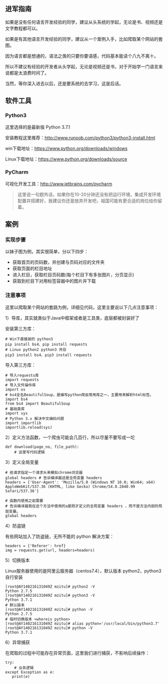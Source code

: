 ## 进军指南

如果是没有任何语言开发经验的同学，建议从头系统的学起，无论是书、视频还是文字教程都可以。

如果是有其他语言开发经验的同学，建议从一个案例入手，比如爬取某个网站的套图。

因为语言都是想通的，语法之类的只要你要语感，代码基本能读个八九不离十。

所以不建议有经验的开发者从头学起，无论是视频还是书，对于开始学一门语言来说都是太浪费时间了。

当然，等你深入进去以后，还是要系统的去学习，这是后话。

## 软件工具

### Python3

这里选择的是最新版 Python 3.7.1

安装教程这里推荐：http://www.runoob.com/python3/python3-install.html

win下载地址：https://www.python.org/downloads/windows

Linux下载地址：https://www.python.org/downloads/source

### PyCharm

可视化开发工具：http://www.jetbrains.com/pycharm 

> 这里说一句题外话，如果你在10-20分钟还没有把运行环境，集成开发环境配置并搭建好，我建议你还是放弃开发吧，祖国可能有更合适的岗位给你留着。

## 案例

### 实现步骤

以妹子图为例，其实很简单，分以下四步：

- 获取首页的页码数，并创建与页码对应的文件夹
- 获取页面的栏目地址
- 进入栏目，获取栏目页码数(每个栏目下有多张图片，分页显示)
- 获取到栏目下对用标签容器中的图片并下载

### 注意事项

这里以爬取某个网站的套路为例，详细见代码，这里主要说以下几点注意事项：

1）导库，其实就类似于Java中框架或者是工具类，底层都被封装好了

安装第三方库：

```
# Win下直接装的 python3
pip install bs4、pip install requests
# Linux python2 python3 共存
pip3 install bs4、pip3 install requests
```

导入第三方库：

```
# 导入requests库
import requests
# 导入文件操作库
import os
# bs4全名BeautifulSoup，是编写python爬虫常用库之一，主要用来解析html标签。
import bs4
from bs4 import BeautifulSoup
# 基础类库
import sys
# Python 3.x 解决中文编码问题
import importlib
importlib.reload(sys)
```

2）定义方法函数，一个爬虫可能会几百行，所以尽量不要写成一坨


```
def download(page_no, file_path):
    # 这里写代码逻辑
```

3）定义全局变量


```
# 给请求指定一个请求头来模拟chrome浏览器
global headers # 告诉编译器这是全局变量 headers 
headers = {'User-Agent': 'Mozilla/5.0 (Windows NT 10.0; Win64; x64) AppleWebKit/537.36 (KHTML, like Gecko) Chrome/54.0.2840.99 Safari/537.36'}

# 函数内使用之前需要
# 告诉编译器我在这个方法中使用的a是刚才定义的全局变量 headers ，而不是方法内部的局部变量。
global headers
```

4）防盗链

有些网站加入了防盗链，无所不能的 python  解决方案：

```
headers = {'Referer': href}
img = requests.get(url, headers=headers)
```

5）切换版本

Linux服务器使用的是阿里云服务器（centos7.4），默认版本 python2，python3 自行安装


```
[root@AY140216131049Z mzitu]# python2 -V
Python 2.7.5
[root@AY140216131049Z mzitu]# python3 -V
Python 3.7.1
# 默认版本
[root@AY140216131049Z mzitu]# python -V
Python 2.7.5
# 临时切换版本 <whereis python>
[root@AY140216131049Z mzitu]# alias python='/usr/local/bin/python3.7'
[root@AY140216131049Z mzitu]# python -V
Python 3.7.1

```

6）异常捕获

在爬取的过程中可能存在异常页面，这里我们进行捕获，不影响后续操作：


```
try:
    # 业务逻辑
except Exception as e:
   print(e)
```

